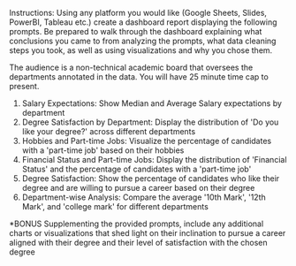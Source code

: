 Instructions:
Using any platform you would like (Google Sheets, Slides, PowerBI, Tableau etc.) create a dashboard report displaying the following prompts.  Be prepared to walk through the dashboard explaining what conclusions you came to from analyzing the prompts, what data cleaning steps you took, as well as using visualizations and why you chose them.

The audience is a non-technical academic board that oversees the departments annotated in the data.  You will have 25 minute time cap to present.

1) Salary Expectations:
   Show Median and Average Salary expectations by department
2) Degree Satisfaction by Department:
   Display the distribution of 'Do you like your degree?' across different departments
3) Hobbies and Part-time Jobs:
   Visualize the percentage of candidates with a 'part-time job' based on their hobbies
4) Financial Status and Part-time Jobs:
   Display the distribution of 'Financial Status' and the percentage of candidates with a 'part-time job'
5) Degree Satisfaction:
   Show the percentage of candidates who like their degree and are willing to pursue a career based on their degree
6) Department-wise Analysis:
   Compare the average '10th Mark', '12th Mark', and 'college mark' for different departments

*BONUS
Supplementing the provided prompts, include any additional charts or visualizations that shed light on their inclination to pursue a career aligned with their degree and their level of satisfaction with the chosen degree
